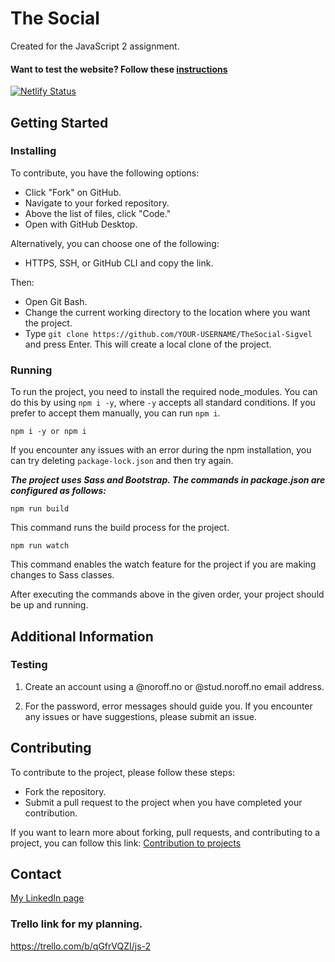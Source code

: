 # The Social
Created for the JavaScript 2 assignment.

#### Want to test the website? Follow these [instructions](#testing)

[![Netlify Status](https://api.netlify.com/api/v1/badges/83c2abc1-6a64-4bb6-b1c6-859f2076b7f2/deploy-status)](https://the-social-media.netlify.app/index.html)

## Getting Started

### Installing

To contribute, you have the following options:

- Click "Fork" on GitHub.
- Navigate to your forked repository.
- Above the list of files, click "Code."
- Open with GitHub Desktop.

Alternatively, you can choose one of the following:

- HTTPS, SSH, or GitHub CLI and copy the link.

Then:

- Open Git Bash.
- Change the current working directory to the location where you want the project.
- Type `git clone https://github.com/YOUR-USERNAME/TheSocial-Sigvel` and press Enter.
  This will create a local clone of the project.

### Running

To run the project, you need to install the required node_modules. You can do this by using `npm i -y`, where `-y` accepts all standard conditions. If you prefer to accept them manually, you can run `npm i`.

```
npm i -y or npm i
```

If you encounter any issues with an error during the npm installation, you can try deleting `package-lock.json` and then try again.

***The project uses Sass and Bootstrap. The commands in package.json are configured as follows:***

```
npm run build
```
This command runs the build process for the project.

```
npm run watch
```
This command enables the watch feature for the project if you are making changes to Sass classes.

After executing the commands above in the given order, your project should be up and running.

## Additional Information

<a name="testing"></a>
### Testing

1. Create an account using a @noroff.no or @stud.noroff.no email address.

2. For the password, error messages should guide you. If you encounter any issues or have suggestions, please submit an issue.

## Contributing

To contribute to the project, please follow these steps:

- Fork the repository.
- Submit a pull request to the project when you have completed your contribution.

If you want to learn more about forking, pull requests, and contributing to a project, you can follow this link: [Contribution to projects](https://docs.github.com/en/get-started/quickstart/contributing-to-projects)

## Contact

[My LinkedIn page](https://www.linkedin.com/in/tony-sigvel/)

### Trello link for my planning.

https://trello.com/b/qGfrVQZI/js-2
